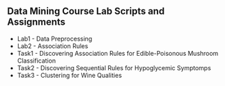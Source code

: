 ## Data Mining Course Lab Scripts and Assignments ##
* Lab1 - Data Preprocessing
* Lab2 - Association Rules
* Task1 - Discovering Association Rules for Edible-Poisonous Mushroom Classification
* Task2 - Discovering Sequential Rules for Hypoglycemic Symptomps
* Task3 - Clustering for Wine Qualities
